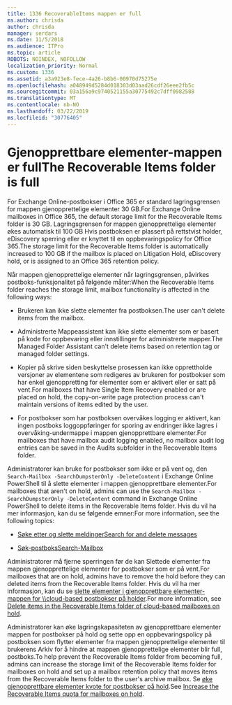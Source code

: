 ```yaml
---
title: 1336 RecoverableItems mappen er full
ms.author: chrisda
author: chrisda
manager: serdars
ms.date: 11/5/2018
ms.audience: ITPro
ms.topic: article
ROBOTS: NOINDEX, NOFOLLOW
localization_priority: Normal
ms.custom: 1336
ms.assetid: a3a923e8-fece-4a26-b8b6-00970d75275e
ms.openlocfilehash: a048949d5284d018303d03aad26cdf26eee2fb5c
ms.sourcegitcommit: 03a156a9c9740521155a30775492c7dff0982588
ms.translationtype: MT
ms.contentlocale: nb-NO
ms.lasthandoff: 03/22/2019
ms.locfileid: "30776405"
---
```

# <a name="the-recoverable-items-folder-is-full"></a><span data-ttu-id="62615-102">Gjenopprettbare elementer-mappen er full</span><span class="sxs-lookup"><span data-stu-id="62615-102">The Recoverable Items folder is full</span></span>

<span data-ttu-id="62615-103">For Exchange Online-postbokser i Office 365 er standard lagringsgrensen for mappen gjenopprettelige elementer 30 GB.</span><span class="sxs-lookup"><span data-stu-id="62615-103">For Exchange Online mailboxes in Office 365, the default storage limit for the Recoverable Items folder is 30 GB.</span></span> <span data-ttu-id="62615-104">Lagringsgrensen for mappen gjenopprettelige elementer økes automatisk til 100 GB Hvis postboksen er plassert på rettstvist holder, eDiscovery sperring eller er knyttet til en oppbevaringspolicy for Office 365.</span><span class="sxs-lookup"><span data-stu-id="62615-104">The storage limit for the Recoverable Items folder is automatically increased to 100 GB if the mailbox is placed on Litigation Hold, eDiscovery hold, or is assigned to an Office 365 retention policy.</span></span>
  
<span data-ttu-id="62615-105">Når mappen gjenopprettelige elementer når lagringsgrensen, påvirkes postboks-funksjonalitet på følgende måter:</span><span class="sxs-lookup"><span data-stu-id="62615-105">When the Recoverable Items folder reaches the storage limit, mailbox functionality is affected in the following ways:</span></span>
  
- <span data-ttu-id="62615-106">Brukeren kan ikke slette elementer fra postboksen.</span><span class="sxs-lookup"><span data-stu-id="62615-106">The user can't delete items from the mailbox.</span></span>
    
- <span data-ttu-id="62615-107">Administrerte Mappeassistent kan ikke slette elementer som er basert på kode for oppbevaring eller innstillinger for administrerte mapper.</span><span class="sxs-lookup"><span data-stu-id="62615-107">The Managed Folder Assistant can't delete items based on retention tag or managed folder settings.</span></span>
    
- <span data-ttu-id="62615-108">Kopier på skrive siden beskyttelse prosessen kan ikke opprettholde versjoner av elementene som redigeres av brukeren for postbokser som har enkel gjenoppretting for elementer som er aktivert eller er satt på vent.</span><span class="sxs-lookup"><span data-stu-id="62615-108">For mailboxes that have Single Item Recovery enabled or are placed on hold, the copy-on-write page protection process can't maintain versions of items edited by the user.</span></span>
    
- <span data-ttu-id="62615-109">For postbokser som har postboksen overvåkes logging er aktivert, kan ingen postboks loggoppføringer for sporing av endringer ikke lagres i overvåking-undermappe i mappen gjenopprettbare elementer.</span><span class="sxs-lookup"><span data-stu-id="62615-109">For mailboxes that have mailbox audit logging enabled, no mailbox audit log entries can be saved in the Audits subfolder in the Recoverable Items folder.</span></span>
    
<span data-ttu-id="62615-110">Administratorer kan bruke for postbokser som ikke er på vent og, den `Search-Mailbox -SearchDumpsterOnly -DeleteContent` i Exchange Online PowerShell til å slette elementer i mappen gjenopprettbare elementer.</span><span class="sxs-lookup"><span data-stu-id="62615-110">For mailboxes that aren't on hold, admins can use the  `Search-Mailbox -SearchDumpsterOnly -DeleteContent` command in Exchange Online PowerShell to delete items in the Recoverable Items folder.</span></span> <span data-ttu-id="62615-111">Hvis du vil ha mer informasjon, kan du se følgende emner:</span><span class="sxs-lookup"><span data-stu-id="62615-111">For more information, see the following topics:</span></span> 
  
- [<span data-ttu-id="62615-112">Søke etter og slette meldinger</span><span class="sxs-lookup"><span data-stu-id="62615-112">Search for and delete messages</span></span>](https://docs.microsoft.com/office365/securitycompliance/search-for-and-delete-messagesadmin-help)
    
- [<span data-ttu-id="62615-113">Søk-postboks</span><span class="sxs-lookup"><span data-stu-id="62615-113">Search-Mailbox</span></span>](https://docs.microsoft.com/powershell/module/exchange/mailboxes/Search-Mailbox)
    
<span data-ttu-id="62615-114">Administratorer må fjerne sperringen før de kan Slettede elementer fra mappen gjenopprettelige elementer for postbokser som er på vent.</span><span class="sxs-lookup"><span data-stu-id="62615-114">For mailboxes that are on hold, admins have to remove the hold before they can deleted items from the Recoverable Items folder.</span></span> <span data-ttu-id="62615-115">Hvis du vil ha mer informasjon, kan du se [slette elementer i gjenopprettbare elementer-mappen for \\\cloud-based postbokser på holder](https://docs.microsoft.com/office365/securitycompliance/delete-items-in-the-recoverable-items-folder-of-mailboxes-on-hold).</span><span class="sxs-lookup"><span data-stu-id="62615-115">For more information, see [Delete items in the Recoverable Items folder of cloud-based mailboxes on hold](https://docs.microsoft.com/office365/securitycompliance/delete-items-in-the-recoverable-items-folder-of-mailboxes-on-hold).</span></span>
  
<span data-ttu-id="62615-116">Administratorer kan øke lagringskapasiteten av gjenopprettbare elementer mappen for postbokser på hold og sette opp en oppbevaringspolicy på postboksen som flytter elementer fra mappen gjenopprettelige elementer til brukerens Arkiv for å hindre at mappen gjenopprettelige elementer blir full, postboks.</span><span class="sxs-lookup"><span data-stu-id="62615-116">To help prevent the Recoverable Items folder from becoming full, admins can increase the storage limit of the Recoverable Items folder for mailboxes on hold and set up a mailbox retention policy that moves items from the Recoverable Items folder to the user's archive mailbox.</span></span> <span data-ttu-id="62615-117">Se [øke gjenopprettbare elementer kvote for postbokser på hold](https://docs.microsoft.com/office365/securitycompliance/increase-the-recoverable-quota-for-mailboxes-on-hold).</span><span class="sxs-lookup"><span data-stu-id="62615-117">See [Increase the Recoverable Items quota for mailboxes on hold](https://docs.microsoft.com/office365/securitycompliance/increase-the-recoverable-quota-for-mailboxes-on-hold).</span></span>
  

